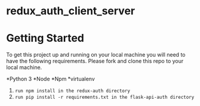# redux_auth_client_server

# Getting Started 

To get this project up and running on your local machine you will need to have the following requirements.
Please fork and clone this repo to your local machine.


*Python 3
*Node
*Npm
*virtualenv 


1. ``` run npm install in the redux-auth directory ```
2. ```run pip install -r requirements.txt in the flask-api-auth directory```
